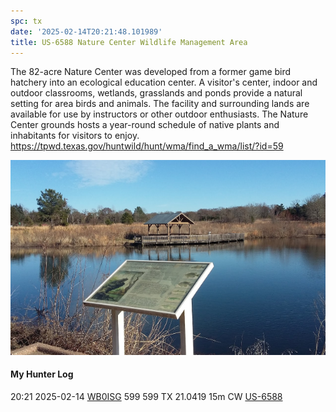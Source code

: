 ```yaml
---
spc: tx
date: '2025-02-14T20:21:48.101989'
title: US-6588 Nature Center Wildlife Management Area
---
```


The 82-acre Nature Center was developed from a former game bird hatchery into an ecological education center. A visitor's center, indoor and outdoor classrooms, wetlands, grasslands and ponds provide a natural setting for area birds and animals. The facility and surrounding lands are available for use by instructors or other outdoor enthusiasts. The Nature Center grounds hosts a year-round schedule of native plants and inhabitants for visitors to enjoy. 
https://tpwd.texas.gov/huntwild/hunt/wma/find_a_wma/list/?id=59

![pasted_image001.png](/static/pasted_image001_0139.png)

#### My Hunter Log
20:21    2025-02-14    [WB0ISG](https://qrz.com/db/WB0ISG)    599    599    TX    21.0419    15m    CW    [US-6588](https://pota.app/#/park/US-6588)